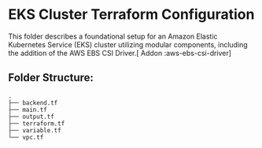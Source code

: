 # EKS Cluster Terraform Configuration

This folder describes a foundational setup for an Amazon Elastic Kubernetes Service (EKS) cluster utilizing modular components, including the addition of the AWS EBS CSI Driver.[ Addon :aws-ebs-csi-driver]

## Folder Structure:
```
.
├── backend.tf
├── main.tf
├── output.tf
├── terraform.tf
├── variable.tf
└── vpc.tf

```
